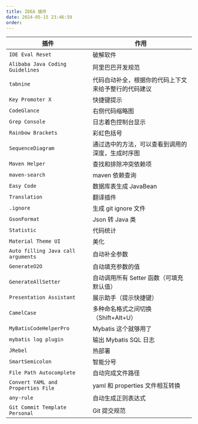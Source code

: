 ```yaml
---
title: IDEA 插件
date: 2024-05-15 23:46:59
order: 
---
```


| 插件                               | 作用                                                 |
| ---------------------------------- | ---------------------------------------------------- |
| `IDE Eval Reset`                   | 破解软件                                             |
| `Alibaba Java Coding Guidelines`   | 阿里巴巴开发规范                                     |
| `tabnine`                          | 代码自动补全，根据你的代码上下文来给予整行的代码建议 |
| `Key Promoter X`                   | 快捷键提示                                           |
| `CodeGlance`                       | 右侧代码缩略图                                       |
| `Grep Console`                     | 日志着色控制台显示                                   |
| `Rainbow Brackets`                 | 彩虹色括号                                           |
| `SequenceDiagram`                  | 通过选中的方法，可以查看到调用的深度，生成时序图     |
| `Maven Helper`                     | 查找和排除冲突依赖项                                 |
| `maven-search`                     | maven 依赖查询                                       |
| `Easy Code`                        | 数据库表生成 JavaBean                                |
| `Translation`                      | 翻译插件                                             |
| `.ignore`                          | 生成 git ignore 文件                                 |
| `GsonFormat`                       | Json 转 Java 类                                      |
| `Statistic`                        | 代码统计                                             |
| `Material Theme UI`                | 美化                                                 |
| `Auto filling Java call arguments` | 自动补全参数                                         |
| `GenerateO2O`                      | 自动填充参数的值                                     |
| `GenerateAllSetter`                | 自动调用所有 Setter 函数（可填充默认值）             |
| `Presentation Assistant`           | 展示助手（提示快捷键）                               |
| `CamelCase`                        | 多种命名格式之间切换（Shift+Alt+U）                  |
| `MyBatisCodeHelperPro`             | Mybatis 这个就够用了                                 |
| `mybatis log plugin`               | 输出 Mybatis SQL 日志                                |
| `JRebel`                           | 热部署                                               |
| `SmartSemicolon`                   | 智能分号                                             |
| `File Path Autocomplete`           | 自动完成文件路径                                     |
| `Convert YAML and Properties File` | yaml 和 properties 文件相互转换                      |
| `any-rule`                         | 自动生成正则表达式                                   |
| `Git Commit Template Personal`     | Git 提交规范                                         |
